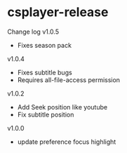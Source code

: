 # csplayer-release
Change log 
v1.0.5
  -  Fixes season pack
    
v1.0.4
  -  Fixes subtitle bugs
  -  Requires all-file-access permission
    
v1.0.2
  - Add Seek position like youtube
  - Fix subtitle position
   
v1.0.0
  - update preference focus highlight

